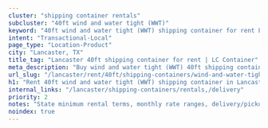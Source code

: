 ```yaml
---
cluster: "shipping container rentals"
subcluster: "40ft wind and water tight (WWT)"
keyword: "40ft wind and water tight (WWT) shipping container for rent Lancaster, TX"
intent: "Transactional-Local"
page_type: "Location-Product"
city: "Lancaster, TX"
title_tag: "Lancaster 40ft shipping container for rent | LC Container"
meta_description: "Buy wind and water tight (WWT) 40ft shipping container rent with local delivery in Lancaster, TX. LC Container — local Since 2003. Request a fast quote today."
url_slug: "/lancaster/rent/40ft/shipping-containers/wind-and-water-tight-wwt"
h1: "Rent 40ft wind and water tight (WWT) shipping container in Lancaster"
internal_links: "/lancaster/shipping-containers/rentals,/delivery"
priority: 2
notes: "State minimum rental terms, monthly rate ranges, delivery/pickup fees, service area."
noindex: true
---
```


<!-- TODO: Add unique city/inventory copy, images, and internal links here. -->
